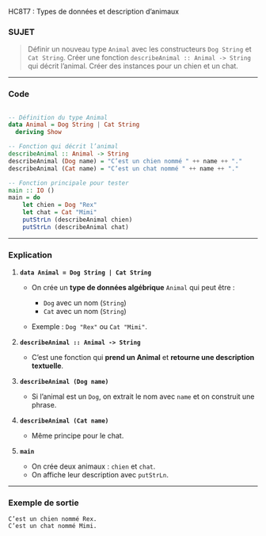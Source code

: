HC8T7 : Types de données et description d’animaux

### SUJET

> Définir un nouveau type `Animal` avec les constructeurs `Dog String` et `Cat String`.
> Créer une fonction `describeAnimal :: Animal -> String` qui décrit l’animal.
> Créer des instances pour un chien et un chat.

---

### Code 

```haskell

-- Définition du type Animal
data Animal = Dog String | Cat String
  deriving Show

-- Fonction qui décrit l’animal
describeAnimal :: Animal -> String
describeAnimal (Dog name) = "C’est un chien nommé " ++ name ++ "."
describeAnimal (Cat name) = "C’est un chat nommé " ++ name ++ "."

-- Fonction principale pour tester
main :: IO ()
main = do
    let chien = Dog "Rex"
    let chat = Cat "Mimi"
    putStrLn (describeAnimal chien)
    putStrLn (describeAnimal chat)
```

---

###  Explication 

1. **`data Animal = Dog String | Cat String`**

   * On crée un **type de données algébrique** `Animal` qui peut être :

     * `Dog` avec un nom (`String`)
     * `Cat` avec un nom (`String`)
   * Exemple :
     `Dog "Rex"` ou `Cat "Mimi"`.

2. **`describeAnimal :: Animal -> String`**

   * C’est une fonction qui **prend un Animal** et **retourne une description textuelle**.

3. **`describeAnimal (Dog name)`**

   * Si l’animal est un `Dog`, on extrait le nom avec `name` et on construit une phrase.

4. **`describeAnimal (Cat name)`**

   * Même principe pour le chat.

5. **`main`**

   * On crée deux animaux : `chien` et `chat`.
   * On affiche leur description avec `putStrLn`.

---

###  Exemple de sortie

```
C’est un chien nommé Rex.
C’est un chat nommé Mimi.
```
